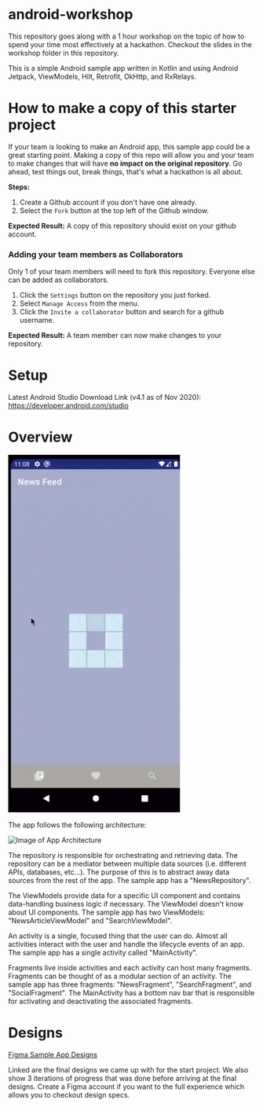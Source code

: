 # android-workshop
This repository goes along with a 1 hour workshop on the topic of how to spend your time most effectively at a hackathon. Checkout the slides in the workshop folder in this repository. 


This is a simple Android sample app written in Kotlin and using Android Jetpack, ViewModels, Hilt, Retrofit, OkHttp, and RxRelays.

# How to make a copy of this starter project
If your team is looking to make an Android app, this sample app could be a great starting point. Making a copy of this repo will allow you and your team to make changes that will have **no impact on the original repository**. Go ahead, test things out, break things, that's what a hackathon is all about. 

**Steps:**
1. Create a Github account if you don't have one already.
2. Select the `Fork` button at the top left of the Github window. 

**Expected Result:** A copy of this repository should exist on your github account.

### Adding your team members as Collaborators
Only 1 of your team members will need to fork this repository. Everyone else can be added as collaborators. 
1. Click the `Settings` button on the repository you just forked.
2. Select `Manage Access` from the menu.
3. Click the `Invite a collaborator` button and search for a github username. 

**Expected Result:** A team member can now make changes to your repository.

# Setup
Latest Android Studio Download Link (v4.1 as of Nov 2020): https://developer.android.com/studio

# Overview
<img src="workshop/android-sample-app.gif" alt="sample App" width="350"/>

The app follows the following architecture:

![Image of App Architecture](https://developer.android.com/topic/libraries/architecture/images/final-architecture.png) 

The repository is responsible for orchestrating and retrieving data. The repository can be a mediator between multiple data sources (i.e. different APIs, databases, etc...). The purpose of this is to abstract away data sources from the rest of the app. The sample app has a "NewsRepository". 

The ViewModels provide data for a specific UI component and contains data-handling business logic if necessary. The ViewModel doesn't know about UI components. The sample app has two ViewModels: "NewsArticleViewModel" and "SearchViewModel".

An activity is a single, focused thing that the user can do. Almost all activities interact with the user and handle the lifecycle events of an app. The sample app has a single activity called "MainActivity".

Fragments live inside activities and each activity can host many fragments. Fragments can be thought of as a modular section of an activity. The sample app has three fragments: "NewsFragment", "SearchFragment", and "SocialFragment". The MainActivity has a bottom nav bar that is responsible for activating and deactivating the associated fragments.

# Designs
[Figma Sample App Designs](https://www.figma.com/file/jzLY4lzbaxUSEVvcGLn9N5/HackHer-Starter-App?node-id=39%3A525)

Linked are the final designs we came up with for the start project. We also show 3 iterations of progress that was done before arriving at the final designs. Create a Figma account if you want to the full experience which allows you to checkout design specs. 
